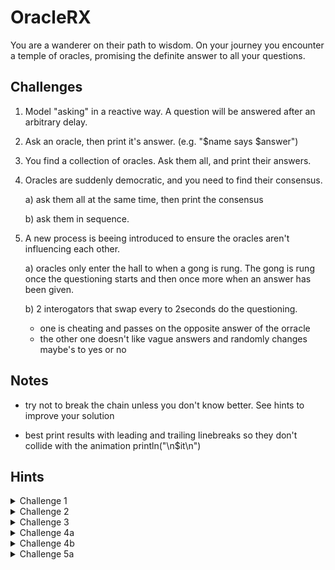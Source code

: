 
# OracleRX

You are a wanderer on their path to wisdom. On your journey you encounter a temple of oracles, promising the definite answer to all your questions.

## Challenges

1. Model "asking" in a reactive way. A question will be answered after an arbitrary delay.

2. Ask an oracle, then print it's answer. (e.g. "$name says $answer")

3. You find a collection of oracles. Ask them all, and print their answers.

4. Oracles are suddenly democratic, and you need to find their consensus.
    
    a) ask them all at the same time, then print the consensus
    
    b) ask them in sequence.
    
5. A new process is beeing introduced to ensure the oracles aren't influencing each other. 
  
    a) oracles only enter the hall to  when a gong is rung. The gong is rung once the questioning starts and then once more when an answer has been given. 
    
    b) 2 interogators that swap every to 2seconds do the questioning. 
     - one is cheating and passes on the opposite answer of the orracle
     - the other one doesn't like vague answers and randomly changes maybe's to yes or no 
    
## Notes

- try not to break the chain unless you don't know better. See hints to improve your solution

- best print results with leading and trailing linebreaks so they don't collide with the animation println("\n$it\n")

## Hints

<details>
  <summary>Challenge 1</summary>
  Single.just(...) and the .delay(..., ...) operator are your friends here. 
</details>

<details>
  <summary>Challenge 2</summary>
  How to get name and answer together? .map() and .flatMap() can save the day. 
  <br><br>
  Also again .just() turns out to be useful to get the oracle into the stream. 
</details>

<details>
  <summary>Challenge 3</summary>
  Using Observable.range(..., ...) a stream with any number of oracles can easily be created. 
  <br><br>
  The consuming side just has to swap its flatmap signature to .flatMapSingle() in order to work. 
  (might be different on your solution)
</details>

<details>
  <summary>Challenge 4a</summary>
  There is a trick here:
  <br>
  .scan(..., ...) works like the fold operator in kotlin collections and can be used to sum up the amswers. 
  <br><br>
  The idea is to tread no's as -1, yes as 1, maybe as 0 and just sum up. 
  <br><br>
  .sign (Int) can be used to easily compare the summed up result and map it back to yes, no, maybe
</details>

<details>
  <summary>Challenge 4b</summary>
  Getting the answering of questions into sequence is easy and depending on the solution might just require a call to .concatMap(...) instead of .flatMap(...) when doing oracle.ask(). 
</details>

<details>
  <summary>Challenge 5a</summary>
  The gong can be realized via a Publish subject that is passed into the stream() as an obseravble. 
  <br><br>
  zipWith(..., ...) is one possiblity line up oracles with the gong strikes. 
</details>